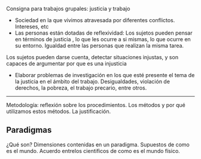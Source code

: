 Consigna para trabajos grupales: justicia y trabajo


- Sociedad en la que vivimos atravesada por diferentes conflictos. Intereses, etc
- Las personas están dotadas de reflexividad: Los sujetos pueden pensar en términos de justicia , lo que les ocurre a si mismas, lo que ocurre en su entorno.
Igualdad entre las personas que realizan la misma tarea. 

Los sujetos pueden darse cuenta, detectar situaciones injustas, y son capaces de argumentar por que es una injusticia


- Elaborar problemas de investigación en los que esté presente el tema de la justicia en el ámbito del trabajo. 
Desigualdades, violación de derechos, la pobreza, el trabajo precario, entre otros.



---
Metodología: reflexión sobre los procedimientos. Los métodos y por qué utilizamos estos métodos. La justificación. 



## Paradigmas

¿Qué son?
Dimensiones contenidas en un paradigma. Supuestos de como es el mundo. Acuerdo entrelos cientificos de como es el mundo físico. 




